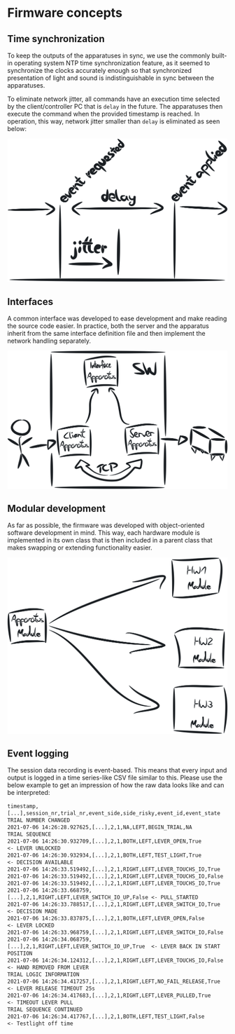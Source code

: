 # Firmware concepts

## Time synchronization

To keep the outputs of the apparatuses in sync, we use the commonly built-in operating system NTP time synchronization feature, as it seemed to synchronize the clocks accurately enough so that synchronized presentation of light and sound is indistinguishable in sync between the apparatuses.

To eliminate network jitter, all commands have an execution time selected by the client/controller PC that is `delay` in the future. The apparatuses then execute the command when the provided timestamp is reached. In operation, this way, network jitter smaller than `delay` is eliminated as seen below:

![hw_delay](Concept/../img/hw_delay.svg)

## Interfaces

A common interface was developed to ease development and make reading the source code easier. In practice, both the server and the apparatus inherit from the same interface definition file and then implement the network handling separately.

![hw_interface](Concept/../img/hw_interface.svg)

## Modular development

As far as possible, the firmware was developed with object-oriented software development in mind. This way, each hardware module is implemented in its own class that is then included in a parent class that makes swapping or extending functionality easier.

![hw_modules](Concept/../img/hw_modules.svg)

## Event logging

The session data recording is event-based. This means that every input and output is logged in a time series-like CSV file similar to this. Please use the below example to get an impression of how the raw data looks like and can be interpreted:

```csv
timestamp,[...],session_nr,trial_nr,event_side,side_risky,event_id,event_state
TRIAL NUMBER CHANGED
2021-07-06 14:26:28.927625,[...],2,1,NA,LEFT,BEGIN_TRIAL,NA
TRIAL SEQUENCE
2021-07-06 14:26:30.932709,[...],2,1,BOTH,LEFT,LEVER_OPEN,True           <- LEVER UNLOCKED
2021-07-06 14:26:30.932934,[...],2,1,BOTH,LEFT,TEST_LIGHT,True           <- DECISION AVAILABLE
2021-07-06 14:26:33.519492,[...],2,1,RIGHT,LEFT,LEVER_TOUCHS_IO,True
2021-07-06 14:26:33.519492,[...],2,1,RIGHT,LEFT,LEVER_TOUCHS_IO,False
2021-07-06 14:26:33.519492,[...],2,1,RIGHT,LEFT,LEVER_TOUCHS_IO,True
2021-07-06 14:26:33.668759,[...],2,1,RIGHT,LEFT,LEVER_SWITCH_IO_UP,False <- PULL_STARTED
2021-07-06 14:26:33.788517,[...],2,1,RIGHT,LEFT,LEVER_SWITCH_IO,True     <- DECISION MADE
2021-07-06 14:26:33.837875,[...],2,1,BOTH,LEFT,LEVER_OPEN,False          <- LEVER LOCKED
2021-07-06 14:26:33.968759,[...],2,1,RIGHT,LEFT,LEVER_SWITCH_IO,False
2021-07-06 14:26:34.068759,[...],2,1,RIGHT,LEFT,LEVER_SWITCH_IO_UP,True  <- LEVER BACK IN START POSITION
2021-07-06 14:26:34.124312,[...],2,1,RIGHT,LEFT,LEVER_TOUCHS_IO,False    <- HAND REMOVED FROM LEVER
TRIAL LOGIC INFORMATION
2021-07-06 14:26:34.417257,[...],2,1,RIGHT,LEFT,NO_FAIL_RELEASE,True     <- LEVER RELEASE TIMEOUT 25s
2021-07-06 14:26:34.417683,[...],2,1,RIGHT,LEFT,LEVER_PULLED,True        <- TIMEOUT LEVER PULL
TRIAL SEQUENCE CONTINUED
2021-07-06 14:26:34.417767,[...],2,1,BOTH,LEFT,TEST_LIGHT,False          <- Testlight off time
```
